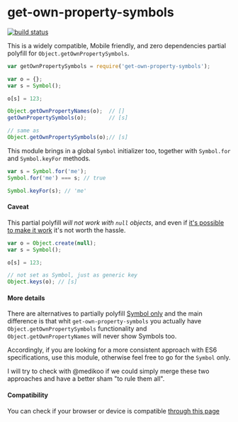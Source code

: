 get-own-property-symbols
========================

[![build status](https://secure.travis-ci.org/WebReflection/get-own-property-symbols.png)](http://travis-ci.org/WebReflection/get-own-property-symbols)

This is a widely compatible, Mobile friendly, and zero dependencies partial polyfill for `Object.getOwnPropertySymbols`.
```js
var getOwnPropertySymbols = require('get-own-property-symbols');

var o = {};
var s = Symbol();

o[s] = 123;

Object.getOwnPropertyNames(o);  // []
getOwnPropertySymbols(o);       // [s]

// same as
Object.getOwnPropertySymbols(o);// [s]
```


This module brings in a global `Symbol` initializer too, together with `Symbol.for` and `Symbol.keyFor` methods.
```js
var s = Symbol.for('me');
Symbol.for('me') === s; // true

Symbol.keyFor(s); // 'me'
```

#### Caveat
This partial polyfill _will not work with `null` objects_, and even if [it's possible to make it work](https://gist.github.com/WebReflection/56d04ccb1e5b0e50c121#comment-1426442) it's not worth the hassle.
```js
var o = Object.create(null);
var s = Symbol();

o[s] = 123;

// not set as Symbol, just as generic key
Object.keys(o); // [s]
```

#### More details
There are alternatives to partially polyfill [Symbol only](https://github.com/medikoo/es6-symbol#es6-symbol) and the main difference is that whit `get-own-property-symbols` you actually have `Object.getOwnPropertySymbols` functionality and `Object.getOwnPropertyNames` will never show Symbols too.

Accordingly, if you are looking for a more consistent approach with ES6 specifications, use this module, otherwise feel free to go for the `Symbol` only.

I will try to check with @medikoo if we could simply merge these two approaches and have a better sham "to rule them all".

#### Compatibility
You can check if your browser or device is compatible [through this page](http://webreflection.github.io/get-own-property-symbols/test/)